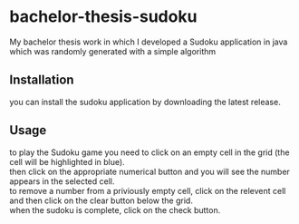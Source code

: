 # bachelor-thesis-sudoku
My bachelor thesis work in which I developed a Sudoku application in java which was randomly generated with a simple algorithm 

## Installation

you can install the sudoku application by downloading the latest release. 

## Usage

to play the Sudoku game you need to click on an empty cell in the grid (the cell will be highlighted in blue).
<br>
then click on the appropriate numerical button and you will see the number appears in the selected cell.
<br>
to remove a number from a priviously empty cell, click on the relevent cell and then click on the clear button below the grid. 
<br> 
when the sudoku is complete, click on the check button. 


